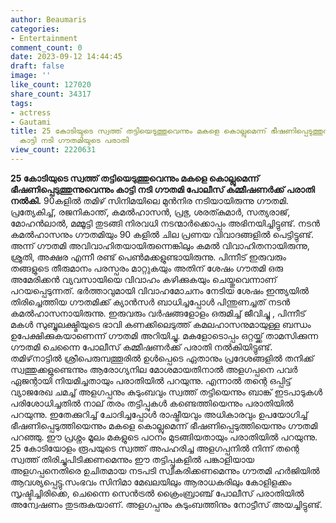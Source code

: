 ```yaml
---
author: Beaumaris
categories:
- Entertainment
comment_count: 0
date: 2023-09-12 14:44:45
draft: false
image: ''
like_count: 127020
share_count: 34317
tags:
- actress
- Gautami
title: 25 കോടിയുടെ സ്വത്ത് തട്ടിയെടുത്തുവെന്നും മകളെ കൊല്ലുമെന്ന് ഭീഷണിപ്പെടുത്തുന്നുവെന്നും
  കാട്ടി നടി ഗൗതമിയുടെ പരാതി
view_count: 2220631
---
```


**25 കോടിയുടെ സ്വത്ത് തട്ടിയെടുത്തുവെന്നും മകളെ കൊല്ലുമെന്ന് ഭീഷണിപ്പെടുത്തുന്നുവെന്നും കാട്ടി നടി ഗൗതമി പോലീസ് കമ്മീഷണർക്ക് പരാതി നൽകി.** 90കളിൽ തമിഴ് സിനിമയിലെ മുൻനിര നടിയായിരുന്നു ഗൗതമി. പ്രത്യേകിച്ച്, രജനികാന്ത്, കമൽഹാസൻ, പ്രഭു, ശരത്കുമാർ, സത്യരാജ്, മോഹൻലാൽ, മമ്മൂട്ടി തുടങ്ങി നിരവധി നടന്മാർക്കൊപ്പം അഭിനയിച്ചിട്ടുണ്ട്. നടൻ കമൽഹാസനും ഗൗതമിയും 90 കളിൽ ചില പ്രണയ വിവാദങ്ങളിൽ പെട്ടിട്ടുണ്ട്. അന്ന് ഗൗതമി അവിവാഹിതയായിരുന്നെങ്കിലും കമൽ വിവാഹിതനായിരുന്നു, ശ്രുതി, അക്ഷര എന്നീ രണ്ട് പെൺമക്കളുണ്ടായിരുന്നു. പിന്നീട് ഇരുവരും തങ്ങളുടെ തീരുമാനം പരസ്പരം മാറ്റുകയും അതിന് ശേഷം ഗൗതമി ഒരു അമേരിക്കൻ വ്യവസായിയെ വിവാഹം കഴിക്കുകയും ചെയ്തുവെന്നാണ് പറയപ്പെടുന്നത്. ഭർത്താവുമായി വിവാഹമോചനം നേടിയ ശേഷം ഇന്ത്യയിൽ തിരിച്ചെത്തിയ ഗൗതമിക്ക് ക്യാൻസർ ബാധിച്ചപ്പോൾ പിന്തുണച്ചത് നടൻ കമൽഹാസനായിരുന്നു. ഇരുവരും വർഷങ്ങളോളം ഒരുമിച്ച് ജീവിച്ചു , പിന്നീട് മകൾ സുബ്ബുലക്ഷ്മിയുടെ ഭാവി കണക്കിലെടുത്ത് കമലഹാസനുമായുള്ള ബന്ധം ഉപേക്ഷിക്കുകയാണെന്ന് ഗൗതമി അറിയിച്ചു. മകളോടൊപ്പം ഒറ്റയ്ക്ക് താമസിക്കുന്ന ഗൗതമി ചെന്നൈ പോലീസ് കമ്മീഷണർക്ക് പരാതി നൽകിയിട്ടുണ്ട്. തമിഴ്‌നാട്ടിൽ ശ്രീപെരുമ്പത്തൂരിൽ ഉൾപ്പെടെ ഏതാനും പ്രദേശങ്ങളിൽ തനിക്ക് സ്വത്തുക്കളുണ്ടെന്നും ആരോഗ്യനില മോശമായതിനാൽ അളഗപ്പനെ പവർ ഏജന്റായി നിയമിച്ചതായും പരാതിയിൽ പറയുന്നു. എന്നാൽ തന്റെ ഒപ്പിട്ട് വ്യാജരേഖ ചമച്ച് അളഗപ്പനും കുടുംബവും സ്വത്ത് തട്ടിയെന്നും ബാങ്ക് ഇടപാടുകൾ പരിശോധിച്ചതിൽ നാല് തരം തട്ടിപ്പുകൾ കണ്ടെത്തിയെന്നും പരാതിയിൽ പറയുന്നു. ഇതേക്കുറിച്ച് ചോദിച്ചപ്പോൾ രാഷ്ട്രീയവും അധികാരവും ഉപയോഗിച്ച് ഭീഷണിപ്പെടുത്തിയെന്നും മകളെ കൊല്ലുമെന്ന് ഭീഷണിപ്പെടുത്തിയെന്നും ഗൗതമി പറഞ്ഞു. ഈ പ്രശ്നം മൂലം മകളുടെ പഠനം മുടങ്ങിയതായും പരാതിയിൽ പറയുന്നു. 25 കോടിയോളം രൂപയുടെ സ്വത്ത് അപഹരിച്ച അളഗപ്പനിൽ നിന്ന് തന്റെ സ്വത്ത് തിരിച്ചുപിടിക്കണമെന്നും ഈ തട്ടിപ്പുകളിൽ പങ്കാളിയായ അളഗപ്പനെതിരെ ഉചിതമായ നടപടി സ്വീകരിക്കണമെന്നും ഗൗതമി ഹർജിയിൽ ആവശ്യപ്പെട്ടു.സംഭവം സിനിമാ മേഖലയിലും ആരാധകരിലും കോളിളക്കം സൃഷ്ടിച്ചിരിക്കെ, ചെന്നൈ സെൻട്രൽ ക്രൈംബ്രാഞ്ച് പോലീസ് പരാതിയിൽ അന്വേഷണം തുടരുകയാണ്. അളഗപ്പനും കുടുംബത്തിനും നോട്ടീസ് അയച്ചിട്ടുണ്ട്.